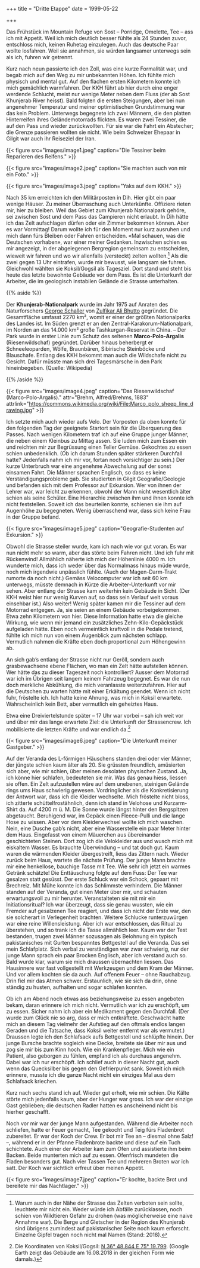 +++
title = "Dritte Etappe"
date = 1999-05-22

+++

Das Frühstück im Mountain Refuge von Sost – Porridge, Omelette, Tee –
ass ich mit Appetit. Weil ich mich deutlich besser fühlte als 24 Stunden
zuvor, entschloss mich, keinen Ruhetag einzulegen. Auch das deutsche
Paar wollte losfahren. Weil sie annahmen, sie würden langsamer unterwegs
sein als ich, fuhren wir getrennt.

Kurz nach neun passierte ich den Zoll, was eine kurze Formalität war,
und begab mich auf den Weg zu mir unbekannten Höhen. Ich fühlte mich
physisch und mental gut. Auf den flachen ersten Kilometern konnte ich
mich gemächlich warmfahren. Der KKH führt ab hier durch eine enger
werdende Schlucht, meist nur wenige Meter neben dem Fluss (der ab Sost
Khunjerab River heisst). Bald folgten die ersten Steigungen, aber bei
nun angenehmer Temperatur und meiner optimistischen Grundstimmung war
das kein Problem. Unterwegs begegnete ich zwei Männern, die den platten
Hinterreifen ihres Geländemotorrads flickten. Es waren zwei Tessiner,
die auf den Pass und wieder zurückwollten. Für sie war die Fahrt ein
Abstecher; die Grenze passieren wollten sie nicht. Wie beim Schweizer
Ehepaar in Gilgit war auch ihr Reiseziel der Iran.

{{< figure src="images/image1.jpeg" caption="Die Tessiner beim Reparieren des Reifens." >}}

{{< figure src="images/image2.jpeg" caption="Sie machten auch von mir ein Foto." >}}

{{< figure src="images/image3.jpeg" caption="Yaks auf dem KKH." >}}

Nach 35 km erreichten ich den Militärposten in Dih. Hier gibt ein paar
wenige Häuser. Zu meiner Überraschung auch Unterkünfte. Offiziere rieten
mir, hier zu bleiben. Weil das Gebiet zum Khunjerab Nationalpark gehöre,
sei zwischen Sost und dem Pass das Campieren nicht erlaubt. In Dih hätte
ich das Zelt aufschlagen dürfen oder ein Zimmer bekommen können. Aber es
war Vormittag! Darum wollte ich für den Moment nur kurz ausruhen und
mich dann fürs Bleiben oder Fahren entscheiden. «Mal schauen, was die
Deutschen vorhaben», war einer meiner Gedanken. Inzwischen schien es mir
angezeigt, in der abgelegenen Bergregion gemeinsam zu entscheiden,
wieweit wir fahren und wo wir allenfalls (versteckt) zelten wollten.[^1]
Als die zwei gegen 13 Uhr eintrafen, wurde mir bewusst, wie langsam sie
fuhren. Gleichwohl wählten sie Koksil/Gogsil als Tagesziel. Dort stand
und steht bis heute das letzte bewohnte Gebäude vor dem Pass. Es ist die
Unterkunft der Arbeiter, die im geologisch instabilen Gelände die
Strasse unterhalten.

{{% aside %}}

Der **Khunjerab-Nationalpark** wurde im Jahr 1975 auf Anraten des
Naturforschers [George
Schaller](https://de.wikipedia.org/wiki/George_Schaller) von [Zulfikar
Ali
Bhutto](https://de.wikipedia.org/wiki/Zulfikar_Ali_Bhutto) gegründet.
Die Gesamtfläche umfasst 2270 km², womit er einer der größten
Nationalparks des Landes ist. Im Süden grenzt er an den
Zentral-Karakorum-Nationalpark, im Norden an das 14.000 km²
große Tashkurgan-Reservat in China. – Der Park wurde in erster Linie zum
Schutz des seltenen **Marco-Polo-Argalis** (Riesenwildschaf) gegründet.
Darüber hinaus beherbergt er Schneeleoparden, Wölfe, Braunbären,
Sibirische Steinböcke und Blauschafe. Entlang des KKH bekommt man auch
die Wildschafe nicht zu Gesicht. Dafür müsste man sich drei Tagesmärsche
in den Park hineinbegeben. (Quelle: Wikipedia)

{{% /aside %}}

{{< figure src="images/image4.jpeg" caption="Das Riesenwildschaf (Marco-Polo-Argalis)." attr="Brehm, Alfred/Brehms, 1883" attrlink="https://commons.wikimedia.org/wiki/File:Marco_polo_sheep_line_drawing.jpg" >}}

Ich setzte mich auch wieder aufs Velo. Der Vorposten da oben konnte für
den folgenden Tag der geeignete Startort sein für die Überquerung des
Passes. Nach wenigen Kilometern traf ich auf eine Gruppe junger Männer,
die neben einem Kleinbus zu Mittag assen. Sie luden mich zum Essen ein
und reichten mir zur Begrüssung einen Teller Gemüse. Gekochtes zu essen
schien unbedenklich. (Ob ich darum Stunden später stärkeren Durchfall
hatte? Jedenfalls nahm ich mir vor, fortan noch vorsichtiger zu sein.)
Der kurze Unterbruch war eine angenehme Abwechslung auf der sonst
einsamen Fahrt. Die Männer sprachen Englisch, so dass es keine
Verständigungsprobleme gab. Sie studierten in Gilgit Geografie/Geologie
und befanden sich mit dem Professor auf Exkursion. Wer von ihnen der
Lehrer war, war leicht zu erkennen, obwohl der Mann nicht wesentlich
älter schien als seine Schüler. Eine Hierarchie zwischen ihm und ihnen
konnte ich nicht feststellen. Soweit ich das beurteilen konnte, schienen
sie ihm auf Augenhöhe zu begegneten. Wenig überraschend war, dass sich
keine Frau in der Gruppe befand.

{{< figure src="images/image5.jpeg" caption="Geografie-Studenten auf Exkursion." >}}

Obwohl die Strasse steiler wurde, kam ich nach wie vor gut voran. Es war
nun nicht mehr so warm, aber das störte beim Fahren nicht. Und ich fuhr
mit Rückenwind! Allmählich näherte ich mich der Höhenlinie 4000 m. Ich
wunderte mich, dass ich weder über das Normalmass hinaus müde wurde,
noch mich irgendwie unpässlich fühlte. (Auch der Magen-Darm-Trakt
rumorte da noch nicht.) Gemäss Velocomputer war ich seit 60 km
unterwegs, müsste demnach in Kürze die Arbeiter-Unterkunft vor mir
sehen. Aber entlang der Strasse kam weiterhin kein Gebäude in Sicht.
(Der KKH weist hier nur wenig Kurven auf, so dass sein Verlauf weit
voraus einsehbar ist.) Also weiter! Wenig später kamen mir die Tessiner
auf dem Motorrad entgegen. Ja, sie seien an einem Gebäude
vorbeigekommen. Etwa zehn Kilometern von hier. Diese Information hatte
etwa die gleiche Wirkung, wie wenn mir jemand ein zusätzliches
Zehn-Kilo-Gepäckstück aufgeladen hätte. Eben noch vermeintlich kraftvoll
in die Pedale tretend, fühlte ich mich nun von einem Augenblick zum
nächsten schlapp. Vermutlich nahmen die Kräfte eben doch proportional
zum Höhengewinn ab.

An sich gab’s entlang der Strasse nicht nur Geröll, sondern auch
grasbewachsene ebene Flächen, wo man ein Zelt hätte aufstellen können.
Wer hätte das zu dieser Tageszeit noch kontrolliert? Ausser dem Motorrad
war ich im Übrigen seit langem keinem Fahrzeug begegnet. Es war die nun
doch merkliche Abkühlung, die mich veranlasste weiterzufahren. Hier auf
die Deutschen zu warten hätte mit einer Erkältung geendet. Wenn ich
nicht fuhr, fröstelte ich. Ich hatte keine Ahnung, was mich in Koksil
erwartete. Wahrscheinlich kein Bett, aber vermutlich ein geheiztes Haus.

Etwa eine Dreiviertelstunde später – 17 Uhr war vorbei – sah ich weit
vor und über mir das lange erwartete Ziel: die Unterkunft der
Strassencrew. Ich mobilisierte die letzten Kräfte und war endlich da.[^2]

{{< figure src="images/image6.jpeg" caption="Die Unterkunft meiner Gastgeber." >}}

Auf der Veranda des L-förmigen Häuschens standen drei oder vier Männer,
der jüngste schien kaum älter als 20. Sie grüssten freundlich,
amüsierten sich aber, wie mir schien, über meinen desolaten physischen
Zustand. Ja, ich könne hier schlafen, bedeuteten sie mir. Was das genau
hiess, liessen sie offen. Ein Zelt aufzustellen wäre auf dem unebenen,
steinigen Gelände rings ums Haus schwierig gewesen. Vordringlicher als
die Konkretisierung der Antwort war, dass ich die Kleider wechselte.
Mich fröstelte nicht bloss, ich zitterte schüttelfrostähnlich, denn ich
stand in Velohose und Kurzarm-Shirt da. Auf 4200 m ü. M. Die Sonne wurde
längst hinter den Bergspitzen abgetaucht. Beruhigend war, im Gepäck
einen Fleece-Pulli und die lange Hose zu wissen. Aber vor dem
Kleiderwechsel wollte ich mich waschen. Nein, eine Dusche gab’s nicht,
aber eine Wasserstelle ein paar Meter hinter dem Haus. Eingefasst von
einem Mäuerchen aus übereinander geschichteten Steinen. Dort zog ich die
Velokleider aus und wusch mich mit eiskaltem Wasser. Es brauchte
Überwindung – und tat doch gut. Kaum waren die wärmenden Kleider
übergestreift, liess das Zittern nach. Wieder zurück beim Haus, wartete
die nächste Prüfung. Der junge Mann brachte mir eine henkellose,
bauchige Tasse mit Tee. Wie sehr ich jetzt ein warmes Getränk schätzte!
Die Enttäuschung folgte auf dem Fuss: Der Tee war gesalzen statt
gesüsst. Der erste Schluck war ein Schock, gepaart mit Brechreiz. Mit
Mühe konnte ich das Schlimmste verhindern. Die Männer standen auf der
Veranda, gut einen Meter über mir, und schauten erwartungsvoll zu mir
herunter. Veranstalteten sie mit mir ein Initiationsritual? Ich war
überzeugt, dass sie genau wussten, wie ein Fremder auf gesalzenen Tee
reagiert, und dass ich nicht der Erste war, den sie solcherart in
Verlegenheit brachten. Weitere Schlucke runterzuwürgen war eine reine
Willensleistung. Aber ich war entschlossen, das Ritual zu überstehen,
und so trank ich die Tasse allmählich leer. Kaum war der Test bestanden,
trugen zwei Männer sozusagen als Belohnung ein typisch pakistanisches
mit Gurten bespanntes Bettgestell auf die Veranda. Das sei mein
Schlafplatz. Sich verbal zu verständigen war zwar schwierig, nur der
junge Mann sprach ein paar Brocken Englisch, aber ich verstand auch so.
Bald wurde klar, warum sie mich draussen übernachten liessen. Das
Hausinnere war fast vollgestellt mit Werkzeugen und dem Kram der Männer.
Und vor allem kochten sie da auch. Auf offenem Feuer – ohne Rauchabzug.
Drin fiel mir das Atmen schwer. Erstaunlich, wie sie sich da drin, ohne
ständig zu husten, aufhalten und sogar schlafen konnten.

Ob ich am Abend noch etwas ass beziehungsweise zu essen angeboten bekam,
daran erinnere ich mich nicht. Vermutlich war ich zu erschöpft, um zu
essen. Sicher nahm ich aber ein Medikament gegen den Durchfall. (Der
wurde zum Glück nie so arg, dass er mich entkräftete. Geschwächt hatte
mich an diesem Tag vielmehr der Aufstieg auf den oftmals endlos langen
Geraden und die Tatsache, dass Koksil weiter entfernt war als vermutet.)
Draussen legte ich den Schlafsack aufs Bettgestell und schlüpfte hinein.
Der junge Bursche brachte sogleich eine Decke, breitete sie über mir aus
und zog sie mir bis zum Kinn hoch. Wie ein Krankenpfleger. Mich wie ein
Patient, also geborgen zu fühlen, empfand ich als durchaus angenehm. Dabei
war ich nur erschöpft. Ich schlief auch in dieser Nacht gut, auch wenn
das Quecksilber bis gegen den Gefrierpunkt sank. Soweit ich mich
erinnere, musste ich die ganze Nacht nicht ein einziges Mal aus dem
Schlafsack kriechen.

Kurz nach sechs stand ich auf. Wieder gut erholt, wie mir schien. Die
Kälte störte mich jedenfalls kaum, aber der Hunger war gross. Ich war
der einzige Gast geblieben; die deutschen Radler hatten es anscheinend
nicht bis hierher geschafft.

Noch vor mir war der junge Mann aufgestanden. Während die Arbeiter noch
schliefen, hatte er Feuer gemacht, Tee gekocht und Teig fürs Fladenbrot
zubereitet. Er war der Koch der Crew. Er bot mir Tee an – diesmal ohne
Salz! –, während er in der Pfanne Fladenbrote backte und diese auf ein
Tuch schichtete. Auch einer der Arbeiter kam zum Ofen und assistierte
ihm beim Backen. Beide munterten mich auf zu essen. Ofenfrisch mundeten
die Fladen besonders gut. Nach vier Tassen Tee und mehreren Broten war
ich satt. Der Koch war sichtlich erfreut über meinen Appetit.

{{< figure src="images/image7.jpeg" caption="Er kochte, backte Brot und bereitete mir das Nachtlager." >}}

[^1]: Warum auch in der Nähe der Strasse das Zelten verboten sein sollte, leuchtete mir nicht ein. Weder würde ich Abfälle zurücklassen, noch schien von Wildtieren Gefahr zu drohen (was möglicherweise eine naive Annahme war). Die Berge und Gletscher in der Region des Khunjerab sind übrigens zumindest auf pakistanischer Seite noch kaum erforscht. Einzelne Gipfel tragen noch nicht mal Namen (Stand: 2018).

[^2]: Die Koordinaten von Koksil/Gogsil: <a href="https://goo.gl/maps/9GPctRjJRwx" target="_blank">N 36° 48.844 E 75° 19.799</a>. (Google Earth zeigt das Gebäude am 16.08.2018 in der gleichen Form wie damals.)
